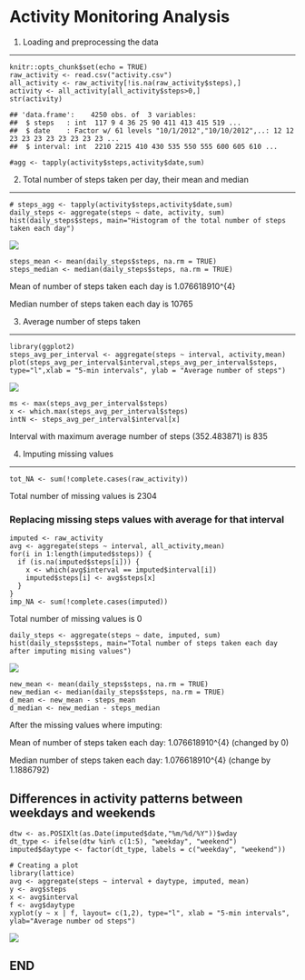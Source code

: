 Activity Monitoring Analysis
============================

1. Loading and preprocessing the data
-------------------------------------

    knitr::opts_chunk$set(echo = TRUE)
    raw_activity <- read.csv("activity.csv")
    all_activity <- raw_activity[!is.na(raw_activity$steps),]
    activity <- all_activity[all_activity$steps>0,]
    str(activity)

    ## 'data.frame':    4250 obs. of  3 variables:
    ##  $ steps   : int  117 9 4 36 25 90 411 413 415 519 ...
    ##  $ date    : Factor w/ 61 levels "10/1/2012","10/10/2012",..: 12 12 23 23 23 23 23 23 23 23 ...
    ##  $ interval: int  2210 2215 410 430 535 550 555 600 605 610 ...

    #agg <- tapply(activity$steps,activity$date,sum)

2. Total number of steps taken per day, their mean and median
-------------------------------------------------------------

    # steps_agg <- tapply(activity$steps,activity$date,sum)
    daily_steps <- aggregate(steps ~ date, activity, sum)
    hist(daily_steps$steps, main="Histogram of the total number of steps taken each day")

![](PA1_template_files/figure-markdown_strict/unnamed-chunk-1-1.png)

    steps_mean <- mean(daily_steps$steps, na.rm = TRUE)
    steps_median <- median(daily_steps$steps, na.rm = TRUE)

Mean of number of steps taken each day is 1.076618910^{4}

Median number of steps taken each day is 10765

3. Average number of steps taken
--------------------------------

    library(ggplot2)
    steps_avg_per_interval <- aggregate(steps ~ interval, activity,mean)
    plot(steps_avg_per_interval$interval,steps_avg_per_interval$steps, type="l",xlab = "5-min intervals", ylab = "Average number of steps")

![](PA1_template_files/figure-markdown_strict/unnamed-chunk-2-1.png)

    ms <- max(steps_avg_per_interval$steps)
    x <- which.max(steps_avg_per_interval$steps)
    intN <- steps_avg_per_interval$interval[x]

Interval with maximum average number of steps (352.483871) is 835

4. Imputing missing values
--------------------------

    tot_NA <- sum(!complete.cases(raw_activity))

Total number of missing values is 2304

### Replacing missing steps values with average for that interval

    imputed <- raw_activity
    avg <- aggregate(steps ~ interval, all_activity,mean) 
    for(i in 1:length(imputed$steps)) {
      if (is.na(imputed$steps[i])) {
        x <- which(avg$interval == imputed$interval[i])
        imputed$steps[i] <- avg$steps[x]
      } 
    }
    imp_NA <- sum(!complete.cases(imputed))

Total number of missing values is 0

    daily_steps <- aggregate(steps ~ date, imputed, sum)
    hist(daily_steps$steps, main="Total number of steps taken each day after imputing mising values")

![](PA1_template_files/figure-markdown_strict/unnamed-chunk-5-1.png)

    new_mean <- mean(daily_steps$steps, na.rm = TRUE)
    new_median <- median(daily_steps$steps, na.rm = TRUE)
    d_mean <- new_mean - steps_mean
    d_median <- new_median - steps_median

After the missing values where imputing:

Mean of number of steps taken each day: 1.076618910^{4} (changed by 0)

Median number of steps taken each day: 1.076618910^{4} (change by
1.1886792)

Differences in activity patterns between weekdays and weekends
--------------------------------------------------------------

    dtw <- as.POSIXlt(as.Date(imputed$date,"%m/%d/%Y"))$wday
    dt_type <- ifelse(dtw %in% c(1:5), "weekday", "weekend")
    imputed$daytype <- factor(dt_type, labels = c("weekday", "weekend"))

    # Creating a plot
    library(lattice)
    avg <- aggregate(steps ~ interval + daytype, imputed, mean)
    y <- avg$steps
    x <- avg$interval
    f <- avg$daytype
    xyplot(y ~ x | f, layout= c(1,2), type="l", xlab = "5-min intervals", ylab="Average number od steps")

![](PA1_template_files/figure-markdown_strict/unnamed-chunk-6-1.png)

END
---
